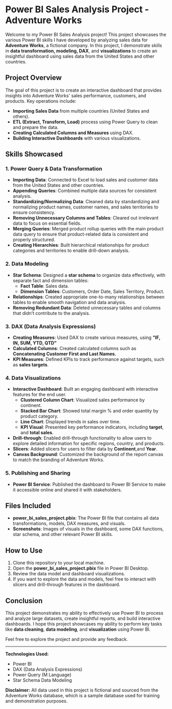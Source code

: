 # Power BI Sales Analysis Project - Adventure Works

Welcome to my Power BI Sales Analysis project! This project showcases the various Power BI skills I have developed by analyzing sales data for **Adventure Works**, a fictional company. In this project, I demonstrate skills in **data transformation, modeling, DAX**, and **visualizations** to create an insightful dashboard using sales data from the United States and other countries.

## Project Overview

The goal of this project is to create an interactive dashboard that provides insights into Adventure Works' sales performance, customers, and products. Key operations include:

- **Importing Sales Data** from multiple countries (United States and others).
- **ETL (Extract, Transform, Load)** process using Power Query to clean and prepare the data.
- **Creating Calculated Columns and Measures** using DAX.
- **Building Interactive Dashboards** with various visualizations.

## Skills Showcased

### 1. **Power Query & Data Transformation**

- **Importing Data**: Connected to Excel to load sales and customer data from the United States and other countries.
- **Appending Queries**: Combined multiple data sources for consistent analysis.
- **Standardizing/Normalizing Data**: Cleaned data by standardizing and normalizing product names, customer names, and sales territories to ensure consistency.
- **Removing Unnecessary Columns and Tables**: Cleared out irrelevant data to focus on essential fields.
- **Merging Queries**: Merged product rollup queries with the main product data query to ensure that product-related data is consistent and properly structured.
- **Creating Hierarchies**: Built hierarchical relationships for product categories and territories to enable drill-down analysis.

### 2. **Data Modeling**

- **Star Schema**: Designed a **star schema** to organize data effectively, with separate fact and dimension tables:
  - **Fact Table**: Sales data.
  - **Dimension Tables**: Customers, Order Date, Sales Territory, Product.
- **Relationships**: Created appropriate one-to-many relationships between tables to enable smooth navigation and data analysis.
- **Removing Redundant Data**: Deleted unnecessary tables and columns that didn’t contribute to the analysis.

### 3. **DAX (Data Analysis Expressions)**

- **Creating Measures**: Used DAX to create various measures, using **"IF, IN, SUM, YTD, QTD"**
- **Calculated Columns**: Created calculated columns such as **Concatenating Customer First and Last Names.**
- **KPI Measures**: Defined KPIs to track performance against targets, such as **sales targets**.

### 4. **Data Visualizations**

- **Interactive Dashboard**: Built an engaging dashboard with interactive features for the end user.
  - **Clustered Column Chart**: Visualized sales performance by continent.
  - **Stacked Bar Chart**: Showed total margin % and order quantity by product category.
  - **Line Chart**: Displayed trends in sales over time.
  - **KPI Visual**: Presented key performance indicators, including **target**, and **total sales**.
- **Drill-through**: Enabled drill-through functionality to allow users to explore detailed information for specific regions, country, and products.
- **Slicers**: Added slicers for users to filter data by **Continent**,and **Year**.
- **Canvas Background**: Customized the background of the report canvas to match the branding of Adventure Works.

### 5. **Publishing and Sharing**

- **Power BI Service**: Published the dashboard to Power BI Service to make it accessible online and shared it with stakeholders.

## Files Included

- **power_bi_sales_project.pbix**: The Power BI file that contains all data transformations, models, DAX measures, and visuals.
- **Screenshots**: Images of visuals in the dashboard, some DAX functions, star schema, and other relevant Power BI skills. 

## How to Use

1. Clone this repository to your local machine.
2. Open the **power_bi_sales_project.pbix** file in Power BI Desktop.
3. Review the data model and dashboard visualizations.
4. If you want to explore the data and models, feel free to interact with slicers and drill-through features in the dashboard.

## Conclusion

This project demonstrates my ability to effectively use Power BI to process and analyze large datasets, create insightful reports, and build interactive dashboards. I hope this project showcases my ability to perform key tasks like **data cleaning**, **data modeling**, and **visualization** using Power BI.

Feel free to explore the project and provide any feedback. 

---

**Technologies Used:**
- Power BI
- DAX (Data Analysis Expressions)
- Power Query (M Language)
- Star Schema Data Modeling

**Disclaimer:** All data used in this project is fictional and sourced from the Adventure Works database, which is a sample database used for training and demonstration purposes.

